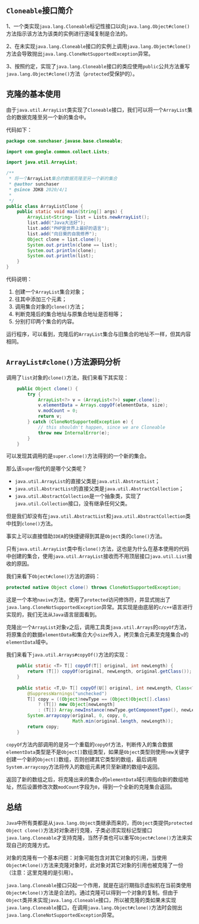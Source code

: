 ## `Cloneable`接口简介
1、一个类实现`java.lang.Cloneable`标记性接口以向`java.lang.Object#clone()`方法指示该方法为该类的实例进行逐域复制是合法的。

2、在未实现`java.lang.Cloneable`接口的实例上调用`java.lang.Object#clone()`方法会导致抛出`java.lang.CloneNotSupportedException`异常。

3、按照约定，实现了`java.lang.Cloneable`接口的类应使用`public`公共方法重写`java.lang.Object#clone()`方法（`protected`受保护的）。

## 克隆的基本使用
由于`java.util.ArrayList`类实现了`Cloneable`接口，我们可以将一个`ArrayList`集合的数据克隆至另一个新的集合中。

代码如下：
```java
package com.sunchaser.javase.base.cloneable;

import com.google.common.collect.Lists;

import java.util.ArrayList;

/**
 * 将一个ArrayList集合的数据克隆至另一个新的集合
 * @author sunchaser
 * @since JDK8 2020/4/1
 * 
 */
public class ArrayListClone {
    public static void main(String[] args) {
        ArrayList<String> list = Lists.newArrayList();
        list.add("Java大法好");
        list.add("PHP是世界上最好的语言");
        list.add("向日葵的自我修养");
        Object clone = list.clone();
        System.out.println(clone == list);
        System.out.println(clone);
        System.out.println(list);
    }
}
```

代码说明：
1. 创建一个`ArrayList`集合对象；
2. 往其中添加三个元素；
3. 调用集合对象的`clone()`方法；
4. 判断克隆后的集合地址与原集合地址是否相等；
5. 分别打印两个集合的内容。

运行程序，可以看到，克隆后的`ArrayList`集合与旧集合的地址不一样，但其内容相同。

## `ArrayList#clone()`方法源码分析
调用了`list`对象的`clone()`方法，我们来看下其实现：
```java
    public Object clone() {
        try {
            ArrayList<?> v = (ArrayList<?>) super.clone();
            v.elementData = Arrays.copyOf(elementData, size);
            v.modCount = 0;
            return v;
        } catch (CloneNotSupportedException e) {
            // this shouldn't happen, since we are Cloneable
            throw new InternalError(e);
        }
    }
```

可以发现其调用的是`super.clone()`方法得到的一个新的集合。

那么该`super`指代的是哪个父类呢？

- `java.util.ArrayList`的直接父类是`java.util.AbstractList`；
- `java.util.AbstractList`的直接父类是`java.util.AbstractCollection`；
- `java.util.AbstractCollection`是一个抽象类，实现了`java.util.Collection`接口，没有继承任何父类。

但是我们却没有在`java.util.AbstractList`和`java.util.AbstractCollection`类中找到`clone()`方法。

事实上可以直接借助`IDEA`的快捷键得到其是`Object`类的`clone()`方法。

只有`java.util.ArrayList`类中有`clone()`方法，这也是为什么在基本使用的代码中创建的集合，使用`java.util.ArrayList`接收而不用顶层接口`java.util.List`接收的原因。

我们来看下`Object#clone()`方法的源码：

```java
protected native Object clone() throws CloneNotSupportedException;
```

这是一个本地`navive`方法，使用了`protected`访问修饰符，并显式抛出了`java.lang.CloneNotSupportedException`异常。其实现是由底层的`c/c++`语言进行实现的，我们无法从`Java`语言层面看到。

克隆出一个`ArrayList`对象`v`之后，调用工具类`java.util.Arrays`的`copyOf`方法，将原集合的数据`elementData`和集合大小`size`传入，拷贝集合元素至克隆集合`v`的`elementData`域中。

我们来看下`java.util.Arrays#copyOf()`方法的实现：

```java
    public static <T> T[] copyOf(T[] original, int newLength) {
        return (T[]) copyOf(original, newLength, original.getClass());
    }
    
    public static <T,U> T[] copyOf(U[] original, int newLength, Class<? extends T[]> newType) {
        @SuppressWarnings("unchecked")
        T[] copy = ((Object)newType == (Object)Object[].class)
            ? (T[]) new Object[newLength]
            : (T[]) Array.newInstance(newType.getComponentType(), newLength);
        System.arraycopy(original, 0, copy, 0,
                         Math.min(original.length, newLength));
        return copy;
    }
```

`copyOf`方法内部调用的是另一个重载的`copyOf`方法，判断传入的集合数据`elementData`类型是不是`Object[]`数组类型，如果是`Object`类型则使用`new`关键字创建一个新的`Object[]`数组，否则创建其它类型的数组，最后调用`System.arraycopy`方法将传入的数组元素拷贝至新建的数组中返回。

返回了新的数组之后，将克隆出来的集合`v`的`elementData`域引用指向新的数组地址，然后设置修改次数`modCount`字段为`0`，得到一个全新的克隆集合返回。

## 总结
`Java`中所有类都是从`java.lang.Object`类继承而来的，而`Object`类提供`protected Object clone()`方法对对象进行克隆，子类必须实现标记型接口`java.lang.Cloneable`才支持克隆，当然子类也可以重写`Object#clone()`方法来实现自己的克隆方式。

对象的克隆有一个基本问题：对象可能包含对其它对象的引用，当使用`Object#clone()`方法来克隆对象时，此对象对其它对象的引用也被克隆了一份（注意：这里克隆的是引用）。

`java.lang.Cloneable`接口只起一个作用，就是在运行期指示虚拟机在当前类使用`Object#clone()`方法是合法的。通过克隆可以得到一个对象的复制。但由于`Object`类并未实现`java.lang.Cloneable`接口，所以被克隆的类如果未实现`java.lang.Cloneable`接口，在调用`java.lang.Object#clone()`方法时会抛出`java.lang.CloneNotSupportedException`异常。